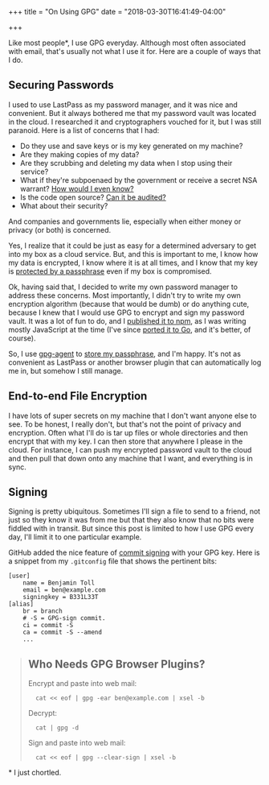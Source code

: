 +++
title = "On Using GPG"
date = "2018-03-30T16:41:49-04:00"

+++

Like most people\*, I use GPG everyday.  Although most often associated with email, that's usually not what I use it for.  Here are a couple of ways that I do.

## Securing Passwords

I used to use LastPass as my password manager, and it was nice and convenient.  But it always bothered me that my password vault was located in the cloud.  I researched it and cryptographers vouched for it, but I was still paranoid.  Here is a list of concerns that I had:

- Do they use and save keys or is my key generated on my machine?
- Are they making copies of my data?
- Are they scrubbing and deleting my data when I stop using their service?
- What if they're subpoenaed by the government or receive a secret NSA warrant?  [How would I even know?]
- Is the code open source?  [Can it be audited?]
- What about their security?

And companies and governments lie, especially when either money or privacy (or both) is concerned.

Yes, I realize that it could be just as easy for a determined adversary to get into my box as a cloud service.  But, and this is important to me, I know how my data is encrypted, I know where it is at all times, and I know that my key is [protected by a passphrase] even if my box is compromised.

Ok, having said that, I decided to write my own password manager to address these concerns.  Most importantly, I didn't try to write my own encryption algorithm (because that would be dumb) or do anything cute, because I knew that I would use GPG to encrypt and sign my password vault.  It was a lot of fun to do, and I [published it to npm], as I was writing mostly JavaScript at the time (I've since [ported it to Go], and it's better, of course).

So, I use [gpg-agent] to [store my passphrase], and I'm happy.  It's not as convenient as LastPass or another browser plugin that can automatically log me in, but somehow I still manage.

## End-to-end File Encryption

I have lots of super secrets on my machine that I don't want anyone else to see.  To be honest, I really don't, but that's not the point of privacy and encryption.  Often what I'll do is tar up files or whole directories and then encrypt that with my key.  I can then store that anywhere I please in the cloud.  For instance, I can push my encrypted password vault to the cloud and then pull that down onto any machine that I want, and everything is in sync.

## Signing

Signing is pretty ubiquitous.  Sometimes I'll sign a file to send to a friend, not just so they know it was from me but that they also know that no bits were fiddled with in transit.  But since this post is limited to how I use GPG every day, I'll limit it to one particular example.

GitHub added the nice feature of [commit signing] with your GPG key.  Here is a snippet from my `.gitconfig` file that shows the pertinent bits:

	[user]
		name = Benjamin Toll
		email = ben@example.com
		signingkey = B331L33T
	[alias]
		br = branch
		# -S = GPG-sign commit.
		ci = commit -S
		ca = commit -S --amend
		...

> ## Who Needs GPG Browser Plugins?
>
> Encrypt and paste into web mail:
>
> 		cat << eof | gpg -ear ben@example.com | xsel -b
>
> Decrypt:
>
> 		cat | gpg -d
>
> Sign and paste into web mail:
>
>		cat << eof | gpg --clear-sign | xsel -b

\* I just chortled.

[How would I even know?]: https://www.calyxinstitute.org/projects/canary-watch
[Can it be audited?]: https://www.schneier.com/blog/archives/2015/04/truecrypt_secur.html
[protected by a passphrase]: https://www.ssh.com/ssh/passphrase
[published it to npm]: https://www.npmjs.com/package/stymie
[ported it to Go]: https://github.com/btoll/stymie-go
[gpg-agent]: https://www.gnupg.org/documentation/manuals/gnupg/Invoking-GPG_002dAGENT.html
[store my passphrase]: https://unix.stackexchange.com/a/188813
[commit signing]: https://help.github.com/articles/signing-commits-using-gpg/

